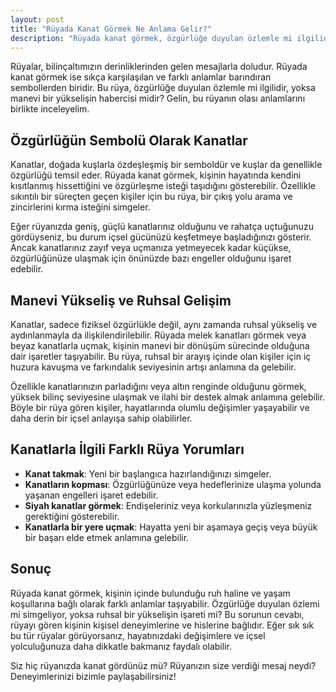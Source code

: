 ```yaml
---
layout: post
title: "Rüyada Kanat Görmek Ne Anlama Gelir?"
description: "Rüyada kanat görmek, özgürlüğe duyulan özlemle mi ilgilidir, yoksa manevi bir yükselişin habercisi midir?"
---
```


Rüyalar, bilinçaltımızın derinliklerinden gelen mesajlarla doludur. Rüyada kanat görmek ise sıkça karşılaşılan ve farklı anlamlar barındıran sembollerden biridir. Bu rüya, özgürlüğe duyulan özlemle mi ilgilidir, yoksa manevi bir yükselişin habercisi midir? Gelin, bu rüyanın olası anlamlarını birlikte inceleyelim.

## Özgürlüğün Sembolü Olarak Kanatlar

Kanatlar, doğada kuşlarla özdeşleşmiş bir semboldür ve kuşlar da genellikle özgürlüğü temsil eder. Rüyada kanat görmek, kişinin hayatında kendini kısıtlanmış hissettiğini ve özgürleşme isteği taşıdığını gösterebilir. Özellikle sıkıntılı bir süreçten geçen kişiler için bu rüya, bir çıkış yolu arama ve zincirlerini kırma isteğini simgeler.

Eğer rüyanızda geniş, güçlü kanatlarınız olduğunu ve rahatça uçtuğunuzu gördüyseniz, bu durum içsel gücünüzü keşfetmeye başladığınızı gösterir. Ancak kanatlarınız zayıf veya uçmanıza yetmeyecek kadar küçükse, özgürlüğünüze ulaşmak için önünüzde bazı engeller olduğunu işaret edebilir.

## Manevi Yükseliş ve Ruhsal Gelişim

Kanatlar, sadece fiziksel özgürlükle değil, aynı zamanda ruhsal yükseliş ve aydınlanmayla da ilişkilendirilebilir. Rüyada melek kanatları görmek veya beyaz kanatlarla uçmak, kişinin manevi bir dönüşüm sürecinde olduğuna dair işaretler taşıyabilir. Bu rüya, ruhsal bir arayış içinde olan kişiler için iç huzura kavuşma ve farkındalık seviyesinin artışı anlamına da gelebilir.

Özellikle kanatlarınızın parladığını veya altın renginde olduğunu görmek, yüksek bilinç seviyesine ulaşmak ve ilahi bir destek almak anlamına gelebilir. Böyle bir rüya gören kişiler, hayatlarında olumlu değişimler yaşayabilir ve daha derin bir içsel anlayışa sahip olabilirler.

## Kanatlarla İlgili Farklı Rüya Yorumları

- **Kanat takmak**: Yeni bir başlangıca hazırlandığınızı simgeler.
- **Kanatların kopması**: Özgürlüğünüze veya hedeflerinize ulaşma yolunda yaşanan engelleri işaret edebilir.
- **Siyah kanatlar görmek**: Endişeleriniz veya korkularınızla yüzleşmeniz gerektiğini gösterebilir.
- **Kanatlarla bir yere uçmak**: Hayatta yeni bir aşamaya geçiş veya büyük bir başarı elde etmek anlamına gelebilir.

## Sonuç

Rüyada kanat görmek, kişinin içinde bulunduğu ruh haline ve yaşam koşullarına bağlı olarak farklı anlamlar taşıyabilir. Özgürlüğe duyulan özlemi mi simgeliyor, yoksa ruhsal bir yükselişin işareti mi? Bu sorunun cevabı, rüyayı gören kişinin kişisel deneyimlerine ve hislerine bağlıdır. Eğer sık sık bu tür rüyalar görüyorsanız, hayatınızdaki değişimlere ve içsel yolculuğunuza daha dikkatle bakmanız faydalı olabilir.

Siz hiç rüyanızda kanat gördünüz mü? Rüyanızın size verdiği mesaj neydi? Deneyimlerinizi bizimle paylaşabilirsiniz!